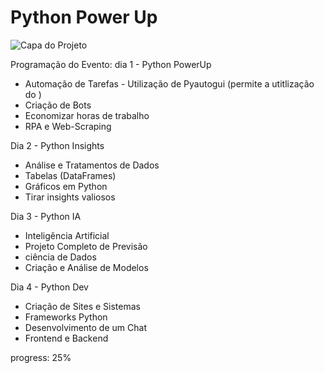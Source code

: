 # Python Power Up

![Capa do Projeto](https://www.hashtagtreinamentos.com/wp-content/themes/hashtag/desenvolvimento_hashtag/assets/imgs/Global/logo-hashtag.webp)

Programação do Evento:
dia 1 - Python PowerUp
- Automação de Tarefas - Utilização de Pyautogui (permite a utitlização do )
- Criação de Bots
- Economizar horas de trabalho
- RPA e Web-Scraping

Dia 2 - Python Insights
- Análise e Tratamentos de Dados
- Tabelas (DataFrames)
- Gráficos em Python
- Tirar insights valiosos

Dia 3 - Python IA
- Inteligência Artificial
- Projeto Completo de Previsão
- ciência de Dados
- Criação e Análise de Modelos

Dia 4 - Python Dev
- Criação de Sites e Sistemas
- Frameworks Python
- Desenvolvimento de um Chat
- Frontend e Backend

progress: 25%